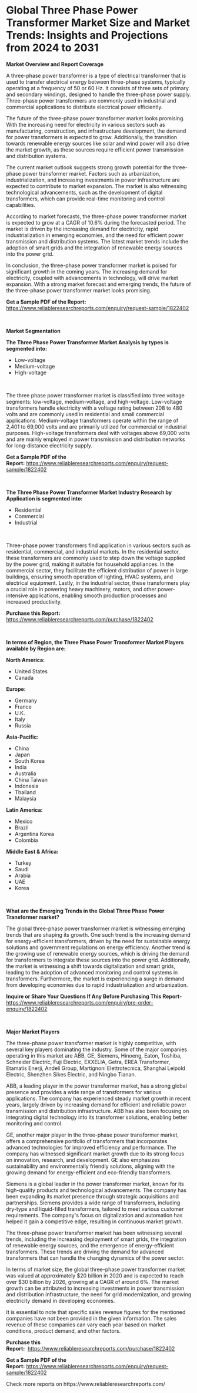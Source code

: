 <p><h1>Global Three Phase Power Transformer Market Size and Market Trends: Insights and Projections from 2024 to 2031</h1></p><p><strong>Market Overview and Report Coverage</strong></p>
<p><p>A three-phase power transformer is a type of electrical transformer that is used to transfer electrical energy between three-phase systems, typically operating at a frequency of 50 or 60 Hz. It consists of three sets of primary and secondary windings, designed to handle the three-phase power supply. Three-phase power transformers are commonly used in industrial and commercial applications to distribute electrical power efficiently.</p><p>The future of the three-phase power transformer market looks promising. With the increasing need for electricity in various sectors such as manufacturing, construction, and infrastructure development, the demand for power transformers is expected to grow. Additionally, the transition towards renewable energy sources like solar and wind power will also drive the market growth, as these sources require efficient power transmission and distribution systems.</p><p>The current market outlook suggests strong growth potential for the three-phase power transformer market. Factors such as urbanization, industrialization, and increasing investments in power infrastructure are expected to contribute to market expansion. The market is also witnessing technological advancements, such as the development of digital transformers, which can provide real-time monitoring and control capabilities.</p><p>According to market forecasts, the three-phase power transformer market is expected to grow at a CAGR of 10.6% during the forecasted period. The market is driven by the increasing demand for electricity, rapid industrialization in emerging economies, and the need for efficient power transmission and distribution systems. The latest market trends include the adoption of smart grids and the integration of renewable energy sources into the power grid.</p><p>In conclusion, the three-phase power transformer market is poised for significant growth in the coming years. The increasing demand for electricity, coupled with advancements in technology, will drive market expansion. With a strong market forecast and emerging trends, the future of the three-phase power transformer market looks promising.</p></p>
<p><strong>Get a Sample PDF of the Report:</strong> <a href="https://www.reliableresearchreports.com/enquiry/request-sample/1822402">https://www.reliableresearchreports.com/enquiry/request-sample/1822402</a></p>
<p>&nbsp;</p>
<p><strong>Market Segmentation</strong></p>
<p><strong>The Three Phase Power Transformer Market Analysis by types is segmented into:</strong></p>
<p><ul><li>Low-voltage</li><li>Medium-voltage</li><li>High-voltage</li></ul></p>
<p>&nbsp;</p>
<p><p>The three phase power transformer market is classified into three voltage segments: low-voltage, medium-voltage, and high-voltage. Low-voltage transformers handle electricity with a voltage rating between 208 to 480 volts and are commonly used in residential and small commercial applications. Medium-voltage transformers operate within the range of 2,401 to 69,000 volts and are primarily utilized for commercial or industrial purposes. High-voltage transformers deal with voltages above 69,000 volts and are mainly employed in power transmission and distribution networks for long-distance electricity supply.</p></p>
<p><strong>Get a Sample PDF of the Report:</strong>&nbsp;<a href="https://www.reliableresearchreports.com/enquiry/request-sample/1822402">https://www.reliableresearchreports.com/enquiry/request-sample/1822402</a></p>
<p>&nbsp;</p>
<p><strong>The Three Phase Power Transformer Market Industry Research by Application is segmented into:</strong></p>
<p><ul><li>Residential</li><li>Commercial</li><li>Industrial</li></ul></p>
<p>&nbsp;</p>
<p><p>Three-phase power transformers find application in various sectors such as residential, commercial, and industrial markets. In the residential sector, these transformers are commonly used to step down the voltage supplied by the power grid, making it suitable for household appliances. In the commercial sector, they facilitate the efficient distribution of power in large buildings, ensuring smooth operation of lighting, HVAC systems, and electrical equipment. Lastly, in the industrial sector, these transformers play a crucial role in powering heavy machinery, motors, and other power-intensive applications, enabling smooth production processes and increased productivity.</p></p>
<p><strong>Purchase this Report:</strong>&nbsp; <a href="https://www.reliableresearchreports.com/purchase/1822402">https://www.reliableresearchreports.com/purchase/1822402</a></p>
<p>&nbsp;</p>
<p><strong>In terms of Region, the Three Phase Power Transformer Market Players available by Region are:</strong></p>
<p>
    <p> <strong> North America: </strong>
        <ul>
            <li>United States</li>
            <li>Canada</li>
        </ul>
        </p> 
    <p> <strong> Europe: </strong>
        <ul>
            <li>Germany</li>
            <li>France</li>
            <li>U.K.</li>
            <li>Italy</li>
            <li>Russia</li>
        </ul>
        </p> 
    <p> <strong> Asia-Pacific: </strong>
        <ul>
            <li>China</li>
            <li>Japan</li>
            <li>South Korea</li>
            <li>India</li>
            <li>Australia</li>
            <li>China Taiwan</li>
            <li>Indonesia</li>
            <li>Thailand</li>
            <li>Malaysia</li>
        </ul>
        </p> 
    <p> <strong> Latin America: </strong>
        <ul>
            <li>Mexico</li>
            <li>Brazil</li>
            <li>Argentina Korea</li>
            <li>Colombia</li>
        </ul>
        </p> 
    <p> <strong> Middle East & Africa: </strong>
        <ul>
            <li>Turkey</li>
            <li>Saudi</li>
            <li>Arabia</li>
            <li>UAE</li>
            <li>Korea</li>
        </ul>
    </p>
    </p>
<p>&nbsp;</p>
<p><strong>What are the Emerging Trends in the Global Three Phase Power Transformer market?</strong></p>
<p><p>The global three-phase power transformer market is witnessing emerging trends that are shaping its growth. One such trend is the increasing demand for energy-efficient transformers, driven by the need for sustainable energy solutions and government regulations on energy efficiency. Another trend is the growing use of renewable energy sources, which is driving the demand for transformers to integrate these sources into the power grid. Additionally, the market is witnessing a shift towards digitalization and smart grids, leading to the adoption of advanced monitoring and control systems in transformers. Furthermore, the market is experiencing a surge in demand from developing economies due to rapid industrialization and urbanization.</p></p>
<p><strong>Inquire or Share Your Questions If Any Before Purchasing This Report</strong>- <a href="https://www.reliableresearchreports.com/enquiry/pre-order-enquiry/1822402">https://www.reliableresearchreports.com/enquiry/pre-order-enquiry/1822402</a></p>
<p>&nbsp;</p>
<p><strong>Major Market Players</strong></p>
<p><p>The three-phase power transformer market is highly competitive, with several key players dominating the industry. Some of the major companies operating in this market are ABB, GE, Siemens, Hinoeng, Eaton, Toshiba, Schneider Electric, Fuji Electric, EXXELIA, Getra, EREA Transformer, Etamatis Enerji, Andeli Group, Martignoni Elettrotecnica, Shanghai Leipold Electric, Shenzhen Sikes Electric, and Ningbo Tianan. </p><p>ABB, a leading player in the power transformer market, has a strong global presence and provides a wide range of transformers for various applications. The company has experienced steady market growth in recent years, largely driven by increasing demand for efficient and reliable power transmission and distribution infrastructure. ABB has also been focusing on integrating digital technology into its transformer solutions, enabling better monitoring and control.</p><p>GE, another major player in the three-phase power transformer market, offers a comprehensive portfolio of transformers that incorporates advanced technologies for improved efficiency and performance. The company has witnessed significant market growth due to its strong focus on innovation, research, and development. GE also emphasizes sustainability and environmentally friendly solutions, aligning with the growing demand for energy-efficient and eco-friendly transformers.</p><p>Siemens is a global leader in the power transformer market, known for its high-quality products and technological advancements. The company has been expanding its market presence through strategic acquisitions and partnerships. Siemens provides a wide range of transformers, including dry-type and liquid-filled transformers, tailored to meet various customer requirements. The company's focus on digitalization and automation has helped it gain a competitive edge, resulting in continuous market growth.</p><p>The three-phase power transformer market has been witnessing several trends, including the increasing deployment of smart grids, the integration of renewable energy sources, and the emergence of energy-efficient transformers. These trends are driving the demand for advanced transformers that can handle the changing dynamics of the power sector.</p><p>In terms of market size, the global three-phase power transformer market was valued at approximately $20 billion in 2020 and is expected to reach over $30 billion by 2026, growing at a CAGR of around 6%. The market growth can be attributed to increasing investments in power transmission and distribution infrastructure, the need for grid modernization, and growing electricity demand in developing economies.</p><p>It is essential to note that specific sales revenue figures for the mentioned companies have not been provided in the given information. The sales revenue of these companies can vary each year based on market conditions, product demand, and other factors.</p></p>
<p><strong>Purchase this Report:</strong>&nbsp;&nbsp;<a href="https://www.reliableresearchreports.com/purchase/1822402">https://www.reliableresearchreports.com/purchase/1822402</a></p>
<p></p>
<p><strong>Get a Sample PDF of the Report:</strong>&nbsp;<a href="https://www.reliableresearchreports.com/enquiry/request-sample/1822402">https://www.reliableresearchreports.com/enquiry/request-sample/1822402</a></p>
<p>Check more reports on https://www.reliableresearchreports.com/</p>